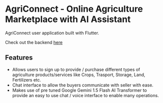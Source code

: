 # AgriConnect - Online Agriculture Marketplace with AI Assistant

AgriConnect user application built with Flutter.

Check out the backend [here](https://github.com/anishudupa/siet-hackathon.git)


## Features
- Allows users to sign up to provide / purchase different types of agriculture products/services like Crops, Trasport, Storage, Land, Fertilizers etc.
- Chat interface to allow the buyers communicate with seller with ease.
- Makes use of pre tuned Google Gemini 1.5 Flash AI Transformer to provide an easy to use chat / voice interface to enable many operations. 